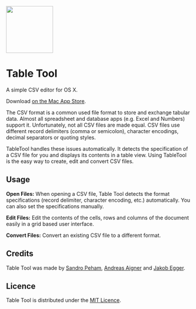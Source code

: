 <img style='margin: 0 auto' src="https://github.com/jakob/TableTool/raw/master/Artwork/Table%20Tool%20App%20Icon%20256pt.png" width=128 height=128>

# Table Tool 

A simple CSV editor for OS X.

Download [on the Mac App Store](https://itunes.apple.com/app/table-tool/id1122008420?mt=12).

The CSV format is a common used file format to store and exchange tabular data. 
Almost all spreadsheet and database apps (e.g. Excel and Numbers) support it.
Unfortunately, not all CSV files are made equal.
CSV files use different record delimiters (comma or semicolon), character encodings, decimal separators or quoting styles.

TableTool handles these issues automatically.
It detects the specification of a CSV file for you and displays its contents in a table view.
Using TableTool is the easy way to create, edit and convert CSV files.

## Usage

**Open Files:**
When opening a CSV file, Table Tool detects the format specifications 
(record delimiter, character encoding, etc.) automatically.
You can also set the specifications manually.

**Edit Files:**
Edit the contents of the cells, rows and columns of the document easily in a grid based user interface.

**Convert Files:**
Convert an existing CSV file to a different format.

## Credits

Table Tool was made by [Sandro Peham](https://github.com/SandroPeham), 
[Andreas Aigner](https://github.com/aigi) and 
[Jakob Egger](https://github.com/jakob).

## Licence

Table Tool is distributed under the [MIT Licence](https://github.com/jakob/TableTool/blob/master/LICENSE).
